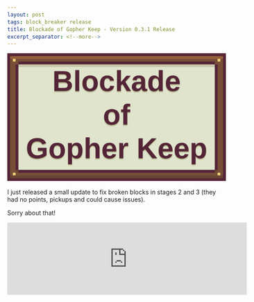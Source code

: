 ```yaml
---
layout: post
tags: block_breaker release
title: Blockade of Gopher Keep - Version 0.3.1 Release
excerpt_separator: <!--more-->
---
```

![placeholder logo](/assets/images/block-breaker/logo_placeholder.png)

I just released a small update to fix broken blocks in stages 2 and 3 (they had no points, pickups and could cause issues).

Sorry about that!
<!--more-->

<iframe frameborder="0" src="https://itch.io/embed/2244493?bg_color=ab5675&amp;fg_color=ffe7d6&amp;border_color=73464c" width="552" height="167"><a href="https://da-i0.itch.io/blockade-of-gopher-keep">Blockade of Gopher Keep by .〇.</a></iframe>